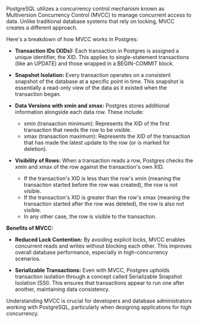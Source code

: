 PostgreSQL utilizes a concurrency control mechanism known as Multiversion Concurrency Control (MVCC) to manage concurrent access to data. Unlike traditional database systems that rely on locking, MVCC creates a different approach.

Here's a breakdown of how MVCC works in Postgres:

* **Transaction IDs (XIDs):** Each transaction in Postgres is assigned a unique identifier, the XID. This applies to single-statement transactions (like an UPDATE) and those wrapped in a BEGIN-COMMIT block.

* **Snapshot Isolation:** Every transaction operates on a consistent snapshot of the database at a specific point in time. This snapshot is essentially a read-only view of the data as it existed when the transaction began.

* **Data Versions with xmin and xmax:** Postgres stores additional information alongside each data row. These include:
    * xmin (transaction minimum): Represents the XID of the first transaction that needs the row to be visible.
    * xmax (transaction maximum): Represents the XID of the transaction that has made the latest update to the row (or is marked for deletion).

* **Visibility of Rows:** When a transaction reads a row, Postgres checks the xmin and xmax of the row against the transaction's own XID.
    * If the transaction's XID is less than the row's xmin (meaning the transaction started before the row was created), the row is not visible.
    * If the transaction's XID is greater than the row's xmax (meaning the transaction started after the row was deleted), the row is also not visible.
    * In any other case, the row is visible to the transaction.

**Benefits of MVCC:**

* **Reduced Lock Contention:** By avoiding explicit locks, MVCC enables concurrent reads and writes without blocking each other. This improves overall database performance, especially in high-concurrency scenarios.

* **Serializable Transactions:** Even with MVCC, Postgres upholds transaction isolation through a concept called Serializable Snapshot Isolation (SSI). This ensures that transactions appear to run one after another, maintaining data consistency.

Understanding MVCC is crucial for developers and database administrators working with PostgreSQL, particularly when designing applications for high concurrency.
